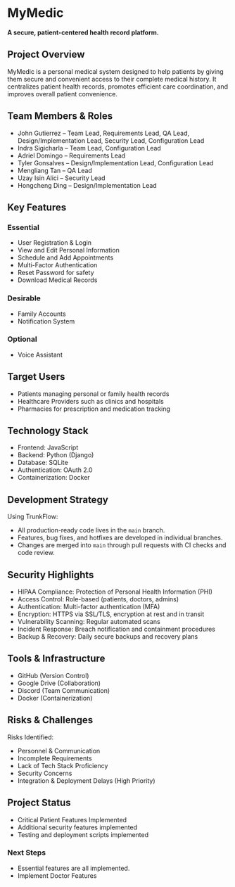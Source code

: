 # MyMedic

**A secure, patient-centered health record platform.**

## Project Overview

MyMedic is a personal medical system designed to help patients by giving them secure and convenient access to their complete medical history. It centralizes patient health records, promotes efficient care coordination, and improves overall patient convenience.

## Team Members & Roles

- John Gutierrez – Team Lead, Requirements Lead, QA Lead, Design/Implementation Lead, Security Lead, Configuration Lead  
- Indra Sigicharla – Team Lead, Configuration Lead  
- Adriel Domingo – Requirements Lead  
- Tyler Gonsalves – Design/Implementation Lead, Configuration Lead  
- Mengliang Tan – QA Lead  
- Uzay Isin Alici – Security Lead  
- Hongcheng Ding – Design/Implementation Lead  

## Key Features

### Essential
- User Registration & Login
- View and Edit Personal Information
- Schedule and Add Appointments
- Multi-Factor Authentication
- Reset Password for safety
- Download Medical Records

### Desirable
- Family Accounts
- Notification System

### Optional
- Voice Assistant

## Target Users
- Patients managing personal or family health records  
- Healthcare Providers such as clinics and hospitals  
- Pharmacies for prescription and medication tracking  

## Technology Stack

- Frontend: JavaScript
- Backend: Python (Django)
- Database: SQLite
- Authentication: OAuth 2.0
- Containerization: Docker

## Development Strategy

Using TrunkFlow:
- All production-ready code lives in the `main` branch.
- Features, bug fixes, and hotfixes are developed in individual branches.
- Changes are merged into `main` through pull requests with CI checks and code review.

## Security Highlights

- HIPAA Compliance: Protection of Personal Health Information (PHI)
- Access Control: Role-based (patients, doctors, admins)
- Authentication: Multi-factor authentication (MFA)
- Encryption: HTTPS via SSL/TLS, encryption at rest and in transit
- Vulnerability Scanning: Regular automated scans
- Incident Response: Breach notification and containment procedures
- Backup & Recovery: Daily secure backups and recovery plans

## Tools & Infrastructure

- GitHub (Version Control)
- Google Drive (Collaboration)
- Discord (Team Communication)
- Docker (Containerization)

## Risks & Challenges

Risks Identified:
- Personnel & Communication
- Incomplete Requirements
- Lack of Tech Stack Proficiency
- Security Concerns
- Integration & Deployment Delays (High Priority)

## Project Status

- Critical Patient Features Implemented
- Additional security features implemented
- Testing and deployment scripts implemented

### Next Steps

- Essential features are all implemented.
- Implement Doctor Features
